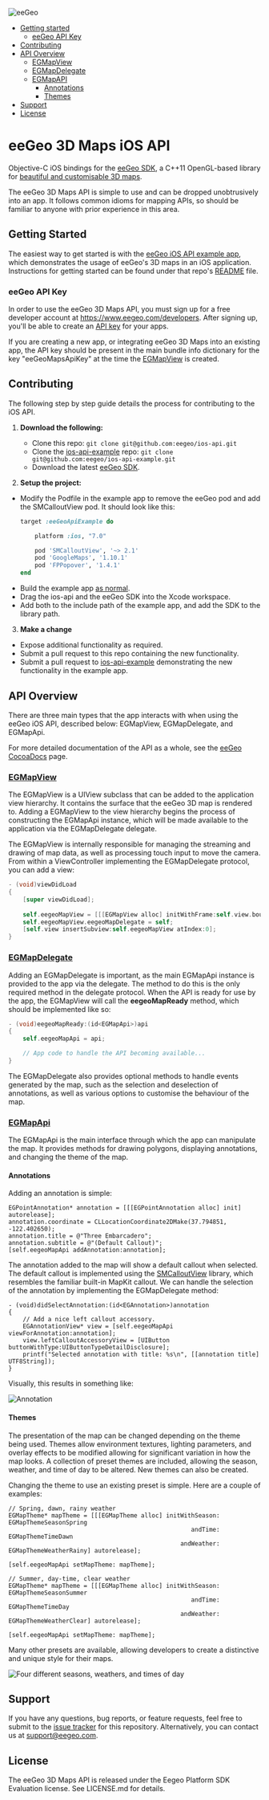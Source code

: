 ![eeGeo](http://cdn2.eegeo.com/wp-content/uploads/2015/06/wide_eegeo_logo_hero.jpg)

- [Getting started](#getting-started)
    - [eeGeo API Key](#eegeo-api-key)
- [Contributing](#contributing)
- [API Overview](#api-overview)
    - [EGMapView](#egmapview)
    - [EGMapDelegate](#egmapdelegate)
    - [EGMapAPI](#egmapapi)
        - [Annotations](#annotations)
        - [Themes](#themes)
- [Support](#support)
- [License](#license)

# eeGeo 3D Maps iOS API

Objective-C iOS bindings for the [eeGeo SDK](http://www.eegeo.com/developers/), a C++11 OpenGL-based library for [beautiful and customisable 3D maps](http://www.eegeo.com).

The eeGeo 3D Maps API is simple to use and can be dropped unobtrusively into an app. It follows common idioms for mapping APIs, so should be familiar to anyone with prior experience in this area.

## Getting Started 

The easiest way to get started is with the [eeGeo iOS API example app](https://github.com/eegeo/ios-api-example), which demonstrates the usage of eeGeo's 3D maps in an iOS application. Instructions for getting started can be found under that repo's [README](https://github.com/eegeo/ios-api-example/blob/master/README.md#getting-started) file.

### eeGeo API Key 

In order to use the eeGeo 3D Maps API, you must sign up for a free developer account at https://www.eegeo.com/developers. After signing up, you'll be able to create an [API key](https://www.eegeo.com/developers/apikeys) for your apps. 

If you are creating a new app, or integrating eeGeo 3D Maps into an existing app, the API key should be present in the main bundle info dictionary for the key "eeGeoMapsApiKey" at the time the [EGMapView](https://github.com/eegeo/ios-api/blob/master/src/private/EGMapView.mm) is created.

## Contributing 

The following step by step guide details the process for contributing to the iOS API.

1. **Download the following:**
    * Clone this repo: `git clone git@github.com:eegeo/ios-api.git`
    * Clone the [ios-api-example](https://github.com/eegeo/ios-api-example) repo: `git clone git@github.com:eegeo/ios-api-example.git`
    * Download the latest [eeGeo SDK](http://s3.amazonaws.com/eegeo-static/sdk.package.ios.cpp11.tar.gz).

2. **Setup the project:**
* Modify the Podfile in the example app to remove the eeGeo pod and add the SMCalloutView pod. It should look like this:
    ```ruby
    target :eeGeoApiExample do
    
        platform :ios, "7.0"
    
        pod 'SMCalloutView', '~> 2.1'
        pod 'GoogleMaps', '1.10.1'
        pod 'FPPopover', '1.4.1'
    end
    ```
* Build the example app [as normal](https://github.com/eegeo/ios-api-example#getting-started).
* Drag the ios-api and the eeGeo SDK into the Xcode workspace.
* Add both to the include path of the example app, and add the SDK to the library path.

3. **Make a change**
* Expose additional functionality as required.
* Submit a pull request to this repo containing the new functionality.
* Submit a pull request to [ios-api-example](https://github.com/eegeo/ios-api-example) demonstrating the new functionality in the example app.

## API Overview 

There are three main types that the app interacts with when using the eeGeo iOS API, described below: EGMapView, EGMapDelegate, and EGMapApi.

For more detailed documentation of the API as a whole, see the [eeGeo CocoaDocs](http://cocoadocs.org/docsets/eeGeo/) page.

### [EGMapView](https://github.com/eegeo/ios-api/blob/master/src/public/EGMapView.h)

The EGMapView is a UIView subclass that can be added to the application view hierarchy. It contains the surface that the eeGeo 3D map is rendered to. Adding a EGMapView to the view hierarchy begins the process of constructing the EGMapApi instance, which will be made available to the application via the EGMapDelegate delegate.

The EGMapView is internally responsible for managing the streaming and drawing of map data, as well as processing touch input to move the camera. From within a ViewController implementing the EGMapDelegate protocol, you can add a view:

```objective-c
- (void)viewDidLoad
{
    [super viewDidLoad];
    
    self.eegeoMapView = [[[EGMapView alloc] initWithFrame:self.view.bounds] autorelease];
    self.eegeoMapView.eegeoMapDelegate = self;
    [self.view insertSubview:self.eegeoMapView atIndex:0];
}
```

### [EGMapDelegate](https://github.com/eegeo/ios-api/blob/master/src/public/EGMapDelegate.h)

Adding an EGMapDelegate is important, as the main EGMapApi instance is provided to the app via the delegate. The method to do this is the only required method in the delegate protocol. When the API is ready for use by the app, the EGMapView will call the **eegeoMapReady** method, which should be implemented like so:

```objective-c
- (void)eegeoMapReady:(id<EGMapApi>)api
{
    self.eegeoMapApi = api;

    // App code to handle the API becoming available...
}
```

The EGMapDelegate also provides optional methods to handle events generated by the map, such as the selection and deselection of annotations, as well as various options to customise the behaviour of the map.


### [EGMapApi](https://github.com/eegeo/ios-api/blob/master/src/public/EGMapApi.h) 

The EGMapApi is the main interface through which the app can manipulate the map. It provides methods for drawing polygons, displaying annotations, and changing the theme of the map.

#### Annotations

Adding an annotation is simple:

```
EGPointAnnotation* annotation = [[[EGPointAnnotation alloc] init] autorelease];
annotation.coordinate = CLLocationCoordinate2DMake(37.794851, -122.402650);
annotation.title = @"Three Embarcadero";
annotation.subtitle = @"(Default Callout)";
[self.eegeoMapApi addAnnotation:annotation];
```

The annotation added to the map will show a default callout when selected. The default callout is implemented using the [SMCalloutView](https://github.com/nfarina/calloutview) library, which resembles the familiar built-in MapKit callout. We can handle the selection of the annotation by implementing the EGMapDelegate method:

```
- (void)didSelectAnnotation:(id<EGAnnotation>)annotation
{
    // Add a nice left callout accessory.
    EGAnnotationView* view = [self.eegeoMapApi viewForAnnotation:annotation];
    view.leftCalloutAccessoryView = [UIButton buttonWithType:UIButtonTypeDetailDisclosure];
    printf("Selected annotation with title: %s\n", [[annotation title] UTF8String]);
}
```

Visually, this results in something like:

![Annotation](http://cdn2.eegeo.com/wp-content/uploads/2015/09/annotation.jpg)


#### Themes

The presentation of the map can be changed depending on the theme being used. Themes allow environment textures, lighting parameters, and overlay effects to be modified allowing for significant variation in how the map looks. A collection of preset themes are included, allowing the season, weather, and time of day to be altered. New themes can also be created.

Changing the theme to use an existing preset is simple. Here are a couple of examples:

```objc
// Spring, dawn, rainy weather
EGMapTheme* mapTheme = [[[EGMapTheme alloc] initWithSeason: EGMapThemeSeasonSpring
                                                   andTime: EGMapThemeTimeDawn
                                                andWeather: EGMapThemeWeatherRainy] autorelease];

[self.eegeoMapApi setMapTheme: mapTheme];
```
```objc
// Summer, day-time, clear weather
EGMapTheme* mapTheme = [[[EGMapTheme alloc] initWithSeason: EGMapThemeSeasonSummer
                                                   andTime: EGMapThemeTimeDay
                                                andWeather: EGMapThemeWeatherClear] autorelease];

[self.eegeoMapApi setMapTheme: mapTheme];
```

Many other presets are available, allowing developers to create a distinctive and unique style for their maps.

![Four different seasons, weathers, and times of day](http://cdn2.eegeo.com/wp-content/uploads/2016/03/eegeo-four-seasons-themes.jpg)

## Support

If you have any questions, bug reports, or feature requests, feel free to submit to the [issue tracker](https://github.com/eegeo/ios-api/issues) for this repository. Alternatively, you can contact us at [support@eegeo.com](mailto:support@eegeo.com).

## License

The eeGeo 3D Maps API is released under the Eegeo Platform SDK Evaluation license. See LICENSE.md for details.

